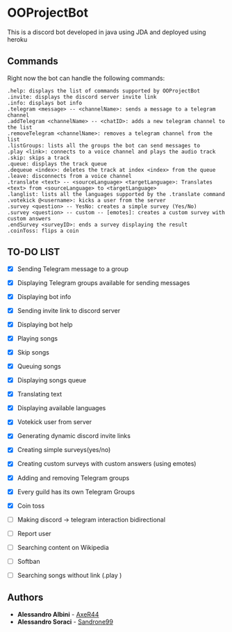 # OOProjectBot
This is a discord bot developed in java using JDA and deployed using heroku

## Commands
Right now the bot can handle the following commands:

```
.help: displays the list of commands supported by OOProjectBot
.invite: displays the discord server invite link
.info: displays bot info
.telegram <message> -- <channelName>: sends a message to a telegram channel
.addTelegram <channelName> -- <chatID>: adds a new telegram channel to the list
.removeTelegram <channelName>: removes a telegram channel from the list
.listGroups: lists all the groups the bot can send messages to
.play <link>: connects to a voice channel and plays the audio track
.skip: skips a track
.queue: displays the track queue
.dequeue <index>: deletes the track at index <index> from the queue
.leave: disconnects from a voice channel
.translate <text> -- <sourceLanguage> <targetLanguage>: Translates <text> from <sourceLanguage> to <targetLanguage>
.langlist: lists all the languages supported by the .translate command
.votekick @<username>: kicks a user from the server
.survey <question> -- YesNo: creates a simple survey (Yes/No)
.survey <question> -- custom -- [emotes]: creates a custom survey with custom answers 
.endSurvey <surveyID>: ends a survey displaying the result
.coinToss: flips a coin
```

## TO-DO LIST

* [x] Sending Telegram message to a group
* [x] Displaying Telegram groups available for sending messages
* [x] Displaying bot info
* [x] Sending invite link to discord server
* [x] Displaying bot help
* [x] Playing songs
* [x] Skip songs
* [x] Queuing songs
* [x] Displaying songs queue
* [x] Translating text
* [x] Displaying available languages
* [x] Votekick user from server
* [x] Generating dynamic discord invite links
* [x] Creating simple surveys(yes/no)
* [x] Creating custom surveys with custom answers (using emotes)
* [x] Adding and removing Telegram groups
* [x] Every guild has its own Telegram Groups
* [x] Coin toss
* [ ] Making discord -> telegram interaction bidirectional
* [ ] Report user
* [ ] Searching content on Wikipedia
* [ ] Softban
* [ ] Searching songs without link (.play <songName>)


## Authors
* **Alessandro Albini** - [AxeR44](https://github.com/AxeR44)
* **Alessandro Soraci** - [Sandrone99](https://github.com/Sandrone99)


